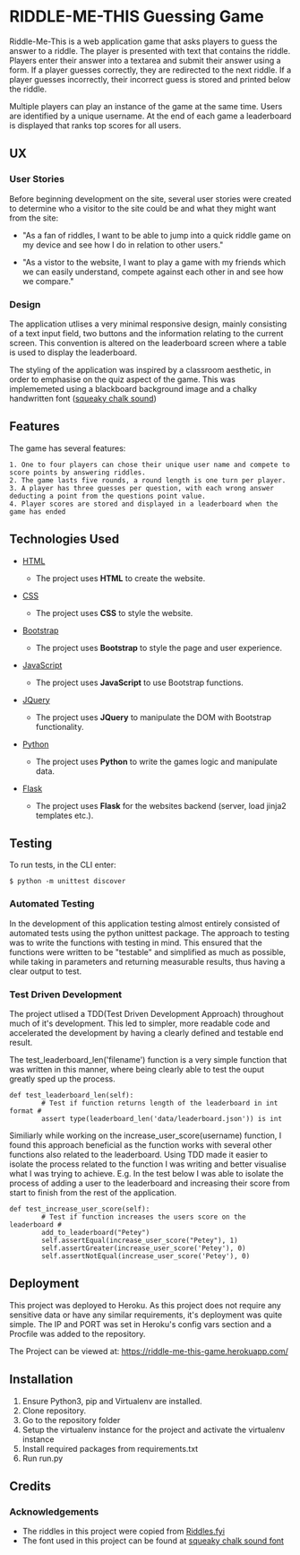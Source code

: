 # RIDDLE-ME-THIS Guessing Game

Riddle-Me-This is a web application game that asks players to guess the answer to a riddle. The player is presented with text that contains the riddle. Players enter their answer into a textarea and submit their answer using a form. If a player guesses correctly, they are redirected to the next riddle. If a player guesses incorrectly, their incorrect guess is stored and printed below the riddle. 

Multiple players can play an instance of the game at the same time. Users are identified by a unique username. At the end of each game a leaderboard is displayed that ranks top scores for all users.
 
## UX

### User Stories

Before beginning development on the site, several user stories were created to determine who a visitor to the site could be and what they might want from the site:

- "As a fan of riddles, I want to be able to jump into a quick riddle game on my device and see how I do in relation to other users."

- "As a vistor to the website, I want to play a game with my friends which we can easily understand, compete against each other in and see how we compare."

### Design

The application utlises a very minimal responsive design, mainly consisting of a text input field, two buttons and the information relating to the current screen. This convention is altered on the leaderboard screen where a table is used to display the leaderboard.

The styling of the application was inspired by a classroom aesthetic, in order to emphasise on the quiz aspect of the game. This was implememeted using a blackboard background image and a chalky handwritten font ([squeaky chalk sound](https://www.1001fonts.com/squeaky-chalk-sound-font.html))

## Features

The game has several features:

    1. One to four players can chose their unique user name and compete to score points by answering riddles.
    2. The game lasts five rounds, a round length is one turn per player.
    3. A player has three guesses per question, with each wrong answer deducting a point from the questions point value.
    4. Player scores are stored and displayed in a leaderboard when the game has ended

## Technologies Used

- [HTML](https://www.w3.org/)
    - The project uses **HTML** to create the website.

- [CSS](https://www.w3.org/)
    - The project uses **CSS** to style the website.

- [Bootstrap](https://getbootstrap.com/docs/3.3/)
    - The project uses **Bootstrap** to style the page and user experience.

- [JavaScript](https://developer.mozilla.org/bm/docs/Web/JavaScript)
    - The project uses **JavaScript** to use Bootstrap functions.

- [JQuery](https://jquery.com/)
    - The project uses **JQuery** to manipulate the DOM with Bootstrap functionality.

- [Python](https://www.python.org/)
    - The project uses **Python** to write the games logic and manipulate data.

- [Flask](http://flask.pocoo.org/)
    - The project uses **Flask** for the websites backend (server, load jinja2 templates etc.). 

## Testing

To run tests, in the CLI enter:
```
$ python -m unittest discover
``` 
### Automated Testing

In the development of this application testing almost entirely consisted of automated tests using the python unittest package. The approach to testing was to write the functions with testing in mind. This ensured that the functions were written to be "testable" and simplified as much as possible, while taking in parameters and returning measurable results, thus having a clear output to test.

### Test Driven Development

The project utlised a TDD(Test Driven Development Approach) throughout much of it's development. This led to simpler, more readable code and accelerated the development by having a clearly defined and testable end result. 

The test_leaderboard_len('filename') function is a very simple function that was written in this manner, where being clearly able to test the ouput greatly sped up the process.

```
def test_leaderboard_len(self):
        # Test if function returns length of the leaderboard in int format #
        assert type(leaderboard_len('data/leaderboard.json')) is int
 ```

Similiarly while working on the increase_user_score(username) function, I found this approach beneficial as the function works with several other functions also related to the leaderboard. Using TDD made it easier to isolate the process related to the function I was writing and better visualise what I was trying to achieve. E.g. In the test below I was able to isolate the process of adding a user to the leaderboard and increasing their score from start to finish from the rest of the application.

```
def test_increase_user_score(self):
        # Test if function increases the users score on the leaderboard #
        add_to_leaderboard("Petey")
        self.assertEqual(increase_user_score("Petey"), 1)
        self.assertGreater(increase_user_score('Petey'), 0)
        self.assertNotEqual(increase_user_score('Petey'), 0)
```

## Deployment

This project was deployed to Heroku. As this project does not require any sensitive data or have any similar requirements, it's deployment was quite simple. The IP and PORT was set in Heroku's config vars section and a Procfile was added to the repository.

 The Project can be viewed at: <https://riddle-me-this-game.herokuapp.com/>

## Installation

1. Ensure Python3, pip and Virtualenv are installed.
2. Clone repository.
4. Go to the repository folder
5. Setup the virtualenv instance for the project and activate the virtualenv instance 
7. Install required packages from requirements.txt 
8. Run run.py 

## Credits

### Acknowledgements

- The riddles in this project were copied from [Riddles.fyi](https://riddles.fyi/)
- The font used in this project can be found at [squeaky chalk sound font](https://www.1001fonts.com/squeaky-chalk-sound-font.html)
